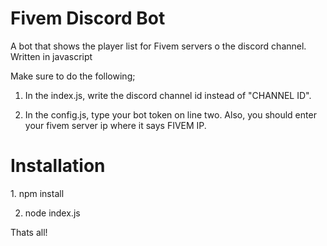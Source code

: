 # Fivem Discord Bot
 A bot that shows the player list for Fivem servers o the discord channel. Written in javascript
 
 Make sure to do the following;
 
 1. In the index.js, write the discord channel id instead of "CHANNEL ID".
 
 2. In the config.js, type your bot token on line two. Also, you should enter your fivem server ip where it says FIVEM IP.
 
 
 <h1>Installation</h1>
 1. npm install
 
 2. node index.js

Thats all!